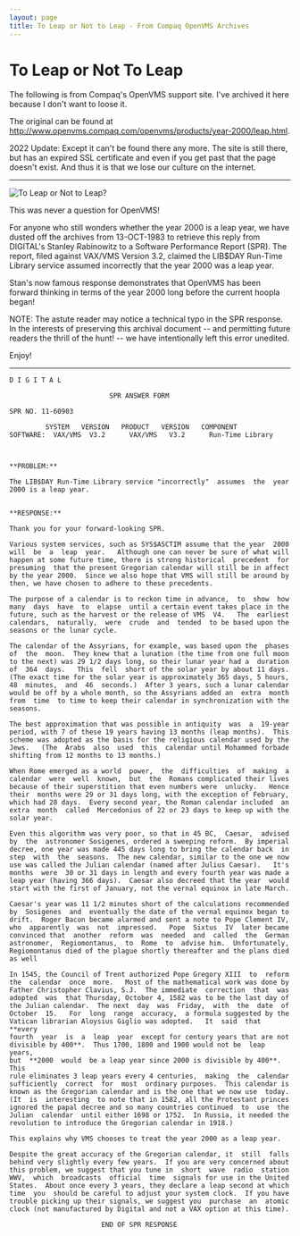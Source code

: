 ```yaml
---
layout: page
title: To Leap or Not to Leap - From Compaq OpenVMS Archives
---
```


# To Leap or Not To Leap

The following is from Compaq's OpenVMS support site. I've archived it here 
because I don't want to loose it.

The original can be found at http://www.openvms.compaq.com/openvms/products/year-2000/leap.html.

2022 Update: Except it can't be found there any more.  The site is still there, but has
an expired SSL certificate and even if you get past that the page doesn't exist.  And thus
it is that we lose our culture on the internet.

---

![To Leap or Not to Leap?](/assets/pix/y2kleapOrNot.gif) 

This was never a question for OpenVMS!

For anyone who still wonders whether the year 2000 is a leap
year, we have dusted off the archives from 13-OCT-1983 to retrieve
this reply from DIGITAL's Stanley Rabinowitz to a Software
Performance Report (SPR). The report, filed against VAX/VMS Version 3.2,
claimed the LIB$DAY Run-Time Library service assumed incorrectly
that the year 2000 was a leap year.

Stan's now famous response demonstrates that OpenVMS has been forward
thinking in terms of the year 2000 long before the current hoopla
began!

NOTE: The astute reader may notice a technical typo in the SPR
response. In the interests of preserving this archival document
-- and permitting future readers the thrill of the hunt! -- we
have intentionally left this error unedited.

Enjoy!

---

    D I G I T A L
    
                             SPR ANSWER FORM
    
    SPR NO. 11-60903
    
             SYSTEM   VERSION   PRODUCT   VERSION   COMPONENT
    SOFTWARE:  VAX/VMS  V3.2      VAX/VMS   V3.2      Run-Time Library
    
    
    
    **PROBLEM:**
    
    The LIB$DAY Run-Time Library service "incorrectly"  assumes  the  year
    2000 is a leap year.
    
    
    **RESPONSE:**
    
    Thank you for your forward-looking SPR.
    
    Various system services, such as SYS$ASCTIM assume that the year  2000
    will  be  a  leap  year.   Although one can never be sure of what will
    happen at some future time, there is strong historical  precedent  for
    presuming  that the present Gregorian calendar will still be in affect
    by the year 2000.  Since we also hope that VMS will still be around by
    then, we have chosen to adhere to these precedents.
    
    The purpose of a calendar is to reckon time in advance,  to  show  how
    many  days  have  to  elapse  until a certain event takes place in the
    future, such as the harvest or the release of VMS  V4.   The  earliest
    calendars,  naturally,  were  crude  and  tended  to be based upon the
    seasons or the lunar cycle.
    
    The calendar of the Assyrians, for example, was based upon the  phases
    of  the  moon.  They knew that a lunation (the time from one full moon
    to the next) was 29 1/2 days long, so their lunar year had a  duration
    of  364  days.   This  fell  short of the solar year by about 11 days.
    (The exact time for the solar year is approximately 365 days, 5 hours,
    48  minutes,  and  46  seconds.)  After 3 years, such a lunar calendar
    would be off by a whole month, so the Assyrians added an  extra  month
    from  time  to time to keep their calendar in synchronization with the
    seasons.
    
    The best approximation that was possible in antiquity  was  a  19-year
    period, with 7 of these 19 years having 13 months (leap months).  This
    scheme was adopted as the basis for the religious calendar used by the
    Jews.   (The  Arabs  also  used  this  calendar until Mohammed forbade
    shifting from 12 months to 13 months.)
    
    When Rome emerged as a world  power,  the  difficulties  of  making  a
    calendar  were  well  known,  but  the  Romans complicated their lives
    because of their superstition that even numbers were  unlucky.   Hence
    their  months were 29 or 31 days long, with the exception of February,
    which had 28 days.  Every second year, the Roman calendar included  an
    extra  month  called  Mercedonius of 22 or 23 days to keep up with the
    solar year.
    
    Even this algorithm was very poor, so that in 45 BC,  Caesar,  advised
    by  the  astronomer Sosigenes, ordered a sweeping reform.  By imperial
    decree, one year was made 445 days long to bring the calendar back  in
    step  with  the  seasons.  The new calendar, similar to the one we now
    use was called the Julian calendar (named after Julius Caesar).   It's
    months  were  30 or 31 days in length and every fourth year was made a
    leap year (having 366 days).  Caesar also decreed that the year  would
    start with the first of January, not the vernal equinox in late March.
    
    Caesar's year was 11 1/2 minutes short of the calculations recommended
    by  Sosigenes  and  eventually the date of the vernal equinox began to
    drift.  Roger Bacon became alarmed and sent a note to Pope Clement IV,
    who  apparently  was  not  impressed.   Pope  Sixtus  IV  later became
    convinced that  another  reform  was  needed  and  called  the  German
    astronomer,  Regiomontanus,  to  Rome  to  advise him.  Unfortunately,
    Regiomontanus died of the plague shortly thereafter and the plans died
    as well
    
    In 1545, the Council of Trent authorized Pope Gregory XIII  to  reform
    the  calendar  once  more.   Most of the mathematical work was done by
    Father Christopher Clavius, S.J.  The immediate  correction  that  was
    adopted  was  that Thursday, October 4, 1582 was to be the last day of
    the Julian calendar.  The next  day  was  Friday,  with  the  date  of
    October  15.   For  long  range  accuracy,  a formula suggested by the
    Vatican librarian Aloysius Giglio was adopted.   It  said  that  **every
    fourth  year  is  a  leap  year  except for century years that are not
    divisible by 400**.  Thus 1700, 1800 and 1900 would not be  leap  years,
    but  **2000  would  be a leap year since 2000 is divisible by 400**.  This
    rule eliminates 3 leap years every 4 centuries,  making  the  calendar
    sufficiently  correct  for  most  ordinary purposes.  This calendar is
    known as the Gregorian calendar and is the one that we now use  today.
    (It  is  interesting  to note that in 1582, all the Protestant princes
    ignored the papal decree and so many countries continued  to  use  the
    Julian  calendar  until either 1698 or 1752.  In Russia, it needed the
    revolution to introduce the Gregorian calendar in 1918.)
    
    This explains why VMS chooses to treat the year 2000 as a leap year.
    
    Despite the great accuracy of the Gregorian calendar, it  still  falls
    behind very slightly every few years.  If you are very concerned about
    this problem, we suggest that you tune in  short  wave  radio  station
    WWV,  which  broadcasts  official  time  signals for use in the United
    States.  About once every 3 years, they declare a leap second at which
    time  you  should be careful to adjust your system clock.  If you have
    trouble picking up their signals, we suggest you  purchase  an  atomic
    clock (not manufactured by Digital and not a VAX option at this time).
    
                           END OF SPR RESPONSE
